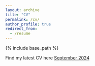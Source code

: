 ```yaml
---
layout: archive
title: "CV"
permalink: /cv/
author_profile: true
redirect_from:
  - /resume
---
```


{% include base_path %}

Find my latest CV here [September 2024](https://drive.google.com/file/d/1UhTbkf7WmwZl6gHVJN4Kvs1YuoBqsEIn/view?usp=drive_link)

